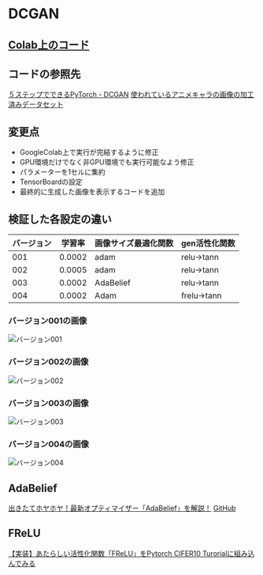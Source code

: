 # DCGAN

## [Colab上のコード](https://colab.research.google.com/drive/1C0tk_2UmRu4PGwBPePxfSmyPmYfSd8Fg?usp=sharing)

## コードの参照先
[５ステップでできるPyTorch - DCGAN](https://qiita.com/hkthirano/items/7381095aaee668513487)
[使われているアニメキャラの画像の加工済みデータセット](https://github.com/hkthirano/5Steps-PyTorch-DCGAN)

## 変更点
- GoogleColab上で実行が完結するように修正
- GPU環境だけでなく非GPU環境でも実行可能なよう修正
- パラメーターを1セルに集約
- TensorBoardの設定
- 最終的に生成した画像を表示するコードを追加

## 検証した各設定の違い

|バージョン|学習率|画像サイズ最適化関数|gen活性化関数|
|----|----|----|----|
|001|0.0002|adam|relu->tann|
|002|0.0005|adam|relu->tann|
|003|0.0002|AdaBelief|relu->tann||
|004|0.0002|Adam|frelu->tann|

### バージョン001の画像
![バージョン001](https://storage.googleapis.com/zenn-user-upload/e6gq761219s8pev6oq8qscdgy84p)

### バージョン002の画像
![バージョン002](https://storage.googleapis.com/zenn-user-upload/jc3232hn99cf4n972cz9cwoircb1)

### バージョン003の画像
![バージョン003](https://storage.googleapis.com/zenn-user-upload/stb39ibk32j4n25eybu2h5bglcdg)

### バージョン004の画像
![バージョン004](https://storage.googleapis.com/zenn-user-upload/4lsbnworil6gmpgtm23iis0pbyw7)



## AdaBelief
[出きたてホヤホヤ！最新オプティマイザー「AdaBelief」を解説！](https://qiita.com/omiita/items/5012afa3cba4d73a7aed)
[GitHub](https://github.com/juntang-zhuang/Adabelief-Optimizer)

## FReLU
[【実装】あたらしい活性化関数「FReLU」をPytorch CIFER10 Turorialに組み込んでみる](https://qiita.com/Radley/items/5cfa226d9d108e769861)
